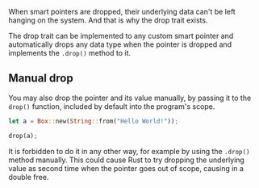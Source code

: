 When smart pointers are dropped, their underlying data can't be left hanging on the system. And that is why the drop trait exists.

The drop trait can be implemented to any custom smart pointer and automatically drops any data type when the pointer is dropped and implements the ``.drop()`` method to it. 

## Manual drop
You may also drop the pointer and its value manually, by passing it to the  ``drop()`` function, included by default into the program's scope.

```rust
let a = Box::new(String::from("Hello World!"));

drop(a);
```

It is forbidden to do it in any other way, for example by using the ``.drop()`` method manually.
This could cause Rust to try dropping the underlying value as second time when the pointer goes out of scope, causing in a double free. 
